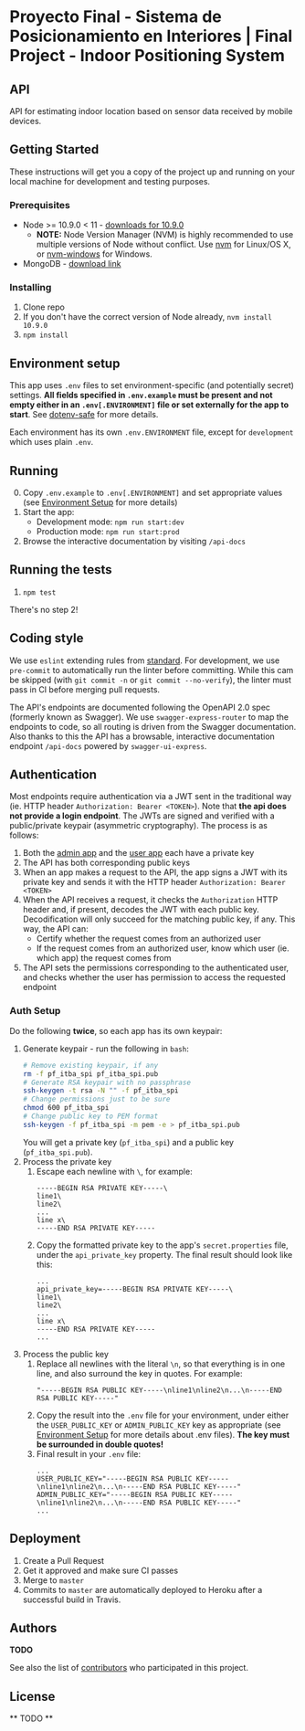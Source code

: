 # Proyecto Final - Sistema de Posicionamiento en Interiores | Final Project - Indoor Positioning System

## API

API for estimating indoor location based on sensor data received by
mobile devices.

## Getting Started

These instructions will get you a copy of the project up and running on
your local machine for development and testing purposes.

### Prerequisites

- Node >= 10.9.0 < 11 - [downloads for 10.9.0](https://nodejs.org/dist/v10.9.0/)
  - **NOTE:** Node Version Manager (NVM) is highly recommended to use
  multiple versions of Node without conflict.  Use [nvm](https://github.com/creationix/nvm)
  for Linux/OS X, or [nvm-windows](https://github.com/coreybutler/nvm-windows)
  for Windows.
- MongoDB - [download link](https://www.mongodb.com/download-center/community)


### Installing

1. Clone repo
1. If you don't have the correct version of Node already, `nvm install 10.9.0`
1. `npm install`

## Environment setup

This app uses `.env` files to set environment-specific (and potentially
secret) settings. **All fields specified in `.env.example` must be present
and not empty either in an `.env[.ENVIRONMENT]` file or set externally
for the app to start**. See [dotenv-safe](https://www.npmjs.com/package/dotenv-safe#example) for
more details.

Each environment has its own `.env.ENVIRONMENT` file, except for
`development` which uses plain `.env`.

## Running

0. Copy `.env.example` to `.env[.ENVIRONMENT]` and set appropriate values
(see [Environment Setup](#environment-setup) for more details) 
1. Start the app:
    - Development mode: `npm run start:dev`
    - Production mode: `npm run start:prod`
1. Browse the interactive documentation by visiting `/api-docs`

## Running the tests

1. `npm test`

There's no step 2!

## Coding style

We use `eslint` extending rules from [standard](https://standardjs.com/rules.html#javascript-standard-style).
For development, we use `pre-commit` to automatically run the linter before
committing. While this cam be skipped (with `git commit -n` or `git commit --no-verify`),
the linter must pass in CI before merging pull requests.

The API's endpoints are documented following the OpenAPI 2.0 spec (formerly
known as Swagger).  We use `swagger-express-router` to map the endpoints
to code, so all routing is driven from the Swagger documentation.  Also
thanks to this the API has a browsable, interactive documentation endpoint
`/api-docs` powered by `swagger-ui-express`.

## Authentication

Most endpoints require authentication via a JWT sent in the traditional way
(ie. HTTP header `Authorization: Bearer <TOKEN>`). Note that **the api does
not provide a login endpoint**. The JWTs are signed and verified with a
public/private keypair (asymmetric cryptography). The process is as follows:
1. Both the [admin app](https://github.com/PF-ITBA-SPI/SPI-calibracion)
and the [user app](https://github.com/PF-ITBA-SPI/SPI-android-app) each
have a private key
1. The API has both corresponding public keys
1. When an app makes a request to the API, the app signs a JWT with its
private key and sends it with the HTTP header `Authorization: Bearer <TOKEN>`
1. When the API receives a request, it checks the `Authorization` HTTP header
and, if present, decodes the JWT with each public key. Decodification will
only succeed for the matching public key, if any. This way, the API can:
    - Certify whether the request comes from an authorized user
    - If the request comes from an authorized user, know which user
    (ie. which app) the request comes from
1. The API sets the permissions corresponding to the authenticated user,
and checks whether the user  has permission to access the requested endpoint

### Auth Setup
Do the following **twice**, so each app has its own keypair:

1. Generate keypair - run the following in `bash`:
    ```bash
    # Remove existing keypair, if any
    rm -f pf_itba_spi pf_itba_spi.pub
    # Generate RSA keypair with no passphrase
    ssh-keygen -t rsa -N "" -f pf_itba_spi
    # Change permissions just to be sure
    chmod 600 pf_itba_spi
    # Change public key to PEM format
    ssh-keygen -f pf_itba_spi -m pem -e > pf_itba_spi.pub
    ```
    You will get a private key (`pf_itba_spi`) and a public key (`pf_itba_spi.pub`).
1. Process the private key
    1. Escape each newline with `\`, for example:
        ```text
        -----BEGIN RSA PRIVATE KEY-----\
        line1\
        line2\
        ...
        line x\
        -----END RSA PRIVATE KEY-----
        ```
    1. Copy the formatted private key to the app's `secret.properties` file,
    under the `api_private_key` property. The final result should look like this:
        ```text
        ...
        api_private_key=-----BEGIN RSA PRIVATE KEY-----\
        line1\
        line2\
        ...
        line x\
        -----END RSA PRIVATE KEY-----
        ...
        ```
1. Process the public key
    1. Replace all newlines with the literal `\n`, so that everything is in one line,
    and also surround the key in quotes. For example:
        ```text
        "-----BEGIN RSA PUBLIC KEY-----\nline1\nline2\n...\n-----END RSA PUBLIC KEY-----"
        ```
    1. Copy the result into the `.env` file for your environment, under either
    the `USER_PUBLIC_KEY` or `ADMIN_PUBLIC_KEY` key as appropriate (see
    [Environment Setup](#environment-setup) for more details about .env files).
    **The key must be surrounded in double quotes!**
    1. Final result in your `.env` file:
        ```text
        ...
        USER_PUBLIC_KEY="-----BEGIN RSA PUBLIC KEY-----\nline1\nline2\n...\n-----END RSA PUBLIC KEY-----"
        ADMIN_PUBLIC_KEY="-----BEGIN RSA PUBLIC KEY-----\nline1\nline2\n...\n-----END RSA PUBLIC KEY-----"
        ...
        ```

## Deployment

1. Create a Pull Request
1. Get it approved and make sure CI passes
1. Merge to `master`
1. Commits to `master` are automatically deployed to Heroku after a
successful build in Travis.

## Authors

**TODO**

See also the list of [contributors](https://github.com/PF-ITBA-SPI/SPI-api/graphs/contributors)
who participated in this project.

## License

** TODO **
